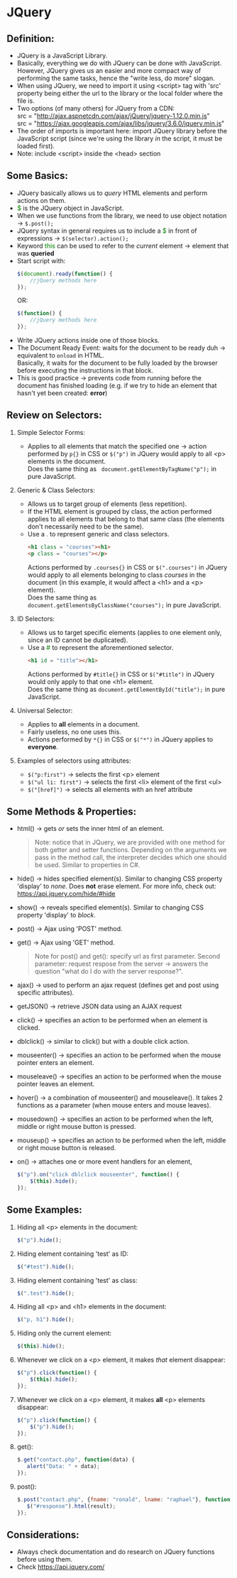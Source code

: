 # JQuery

## Definition:

- JQuery is a JavaScript Library.
- Basically, everything we do with JQuery can be done with JavaScript. However, JQuery gives us an easier and more compact way of performing the same tasks, hence the "write less, do more" slogan.
- When using JQuery, we need to import it using \<script> tag with 'src' property being either the url to the library or the local folder where the file is.
- Two options (of many others) for JQuery from a CDN: <br>
    src = "http://ajax.aspnetcdn.com/ajax/jQuery/jquery-1.12.0.min.js" <br>
    src = "https://ajax.googleapis.com/ajax/libs/jquery/3.6.0/jquery.min.js" 
- The order of imports is important here: import JQuery library before the JavaScript script (since we're using the library <i>in</i> the script, it must be loaded first).
- Note: include \<script> inside the \<head> section <br>


## Some Basics:

- JQuery basically allows us to <i>query</i> HTML elements and perform actions on them.
- <span style="color: green">$</span> is the JQuery object in JavaScript.
- When we use functions from the library, we need to use object notation -> <code>$.post();</code>
- JQuery syntax in general requires us to include a <span style = "color: green">$</span> in front of expressions -> <code>\$(selector).action();</code>
- Keyword <span style="color: green">this</span> can be used to refer to the <i>current</i> element -> element that was <b>queried</b>
- Start script with:
    ```js
    $(document).ready(function() {
        //jQuery methods here
    });
    ```
    OR:
    ```js
    $(function() {
        //jQuery methods here
    });
    ```
- Write JQuery actions inside one of those blocks.
- The Document Ready Event: waits for the document to be ready duh -> equivalent to <code>onload</code> in HTML. <br>
    Basically, it waits for the document to be fully loaded by the browser before executing the instructions in that block.
- This is good practice -> prevents code from running before the document has finished loading (e.g. if we try to hide an element that hasn't yet been created: <b>error</b>) <br>

## Review on Selectors:

1. Simple Selector Forms:
    - Applies to all elements that match the specified one -> action performed by <code>p{}</code> in CSS or <code>\$("p")</code> in JQuery would apply to all \<p> elements in the document. <br>
    Does the same thing as <code> document.getElementByTagName("p");</code> in pure JavaScript.

2. Generic & Class Selectors:
    - Allows us to target group of elements (less repetition).
    - If the HTML element is grouped by class, the action performed applies to all elements that belong to that same class (the elements don't necessarily need to be the same).
    - Use a <span style="color: green">.</span> to represent generic and class selectors.
        ```html
        <h1 class = "courses"><h1>
        <p class = "courses"></p>
        ```
        Actions performed by <code>.courses{}</code> in CSS or <code>\$(".courses")</code> in JQuery would apply to all elements belonging to class <i>courses</i> in the document (in this example, it would affect a \<h1> and a \<p> element). <br>
        Does the same thing as <code>document.getElementsByClassName("courses");</code> in pure JavaScript. <br>

3. ID Selectors:
    - Allows us to target specific elements (applies to one element only, since an ID cannot be duplicated).
    - Use a <span style="color: green">#</span> to represent the aforementioned selector.
        ```html
        <h1 id = "title"></h1>
        ```
        Actions performed by <code>#title{}</code> in CSS or <code>\$("#title")</code> in JQuery would only apply to that one \<h1> element. <br>
        Does the same thing as <code>document.getElementById("title");</code> in pure JavaScript.<br>

4. Universal Selector:
    - Applies to <b>all</b> elements in a document.
    - Fairly useless, no one uses this.
    - Actions performed by <code>\*{}</code> in CSS or <code>$("*")</code> in JQuery applies to <b>everyone</b>. <br>

5. Examples of selectors using attributes:
    - <code>$("p:first")</code> -> selects the first \<p> element
    - <code>$("ul li: first")</code> -> selects the first \<li> element of the first \<ul>
    - <code>$("[href]")</code> -> selects all elements with an href attribute

## Some Methods & Properties:

- html() -> gets <i>or</i> sets the inner html of an element.
    <blockquote>
        Note: notice that in JQuery, we are provided with one method for both getter and setter functions. Depending on the arguments we pass in the method call, the interpreter decides which one should be used. Similar to properties in C#.
    </blockquote> 

- hide() -> hides specified element(s). Similar to changing CSS property 'display' to <i>none</i>. Does <b>not</b> erase element. For more info, check out: https://api.jquery.com/hide/#hide

- show() -> reveals specified element(s). Similar to changing CSS property 'display' to <i>block</i>.

- post() -> Ajax using 'POST' method.

- get() -> Ajax using 'GET' method.
    <blockquote>
        Note for post() and get(): specify url as first parameter.
        Second parameter: request respose from the server -> answers the question "what do I do with the server response?".
    </blockquote> 

- ajax() -> used to perform an ajax request (defines get and post using specific attributes).

- getJSON() -> retrieve JSON data using an AJAX request

- click() -> specifies an action to be performed when an element is clicked.

- dblclick() -> similar to click() but with a double click action.

- mouseenter() -> specifies an action to be performed when the mouse pointer enters an element.

- mouseleave() -> specifies an action to be performed when the mouse pointer leaves an element.

- hover() -> a combination of mouseenter() and mouseleave(). It takes 2 functions as a parameter (when mouse enters and mouse leaves).

- mousedown() -> specifies an action to be performed when the left, middle or right mouse button is pressed.

- mouseup() -> specifies an action to be performed when the left, middle or right mouse button is released.

- on() -> attaches one or more event handlers for an element,
    ```js
    $("p").on("click dblclick mouseenter", function() {
        $(this).hide();
    });
    ```

## Some Examples:

1. Hiding all \<p> elements in the document:
    ```js
    $("p").hide(); 
    ```
2. Hiding element containing 'test' as ID:
    ```js
    $("#test").hide(); 
    ```
3. Hiding element containing 'test' as class:
    ```js
    $(".test").hide(); 
    ```
4. Hiding all \<p> and \<h1> elements in the document:
    ```js
    $("p, h1").hide(); 
    ```
5. Hiding only the current element:
    ```js
    $(this).hide(); 
    ```
6. Whenever we click on a \<p> element, it makes <i>that</i> element disappear:
    ```js
    $("p").click(function() {
        $(this).hide();
    });
    ```
7. Whenever we click on a \<p> element, it makes <b>all</b> \<p> elements disappear:
    ```js
    $("p").click(function() {
        $("p").hide();
    });
    ```
8. get():
     ```js
    $.get("contact.php", function(data) {
        alert("Data: " + data);
    });
    ```
8. post():
     ```js
    $.post("contact.php", {fname: "ronald", lname: "raphael"}, function(result) {
        $("#response").html(result);
    });
    ```
## Considerations:

- Always check documentation and do research on JQuery functions before using them.
- Check https://api.jquery.com/